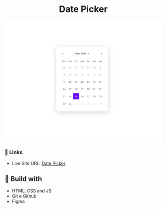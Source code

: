 <h1 align="center">Date Picker</h1>

![](./screenshot.png)

### 🔗 Links

- Live Site URL: [Date Picker](https://lucazcruz.github.io/bora-codar/data-picker/)

## 🚀 Build with

- HTML, CSS and JS
- Git e Github
- Figma
